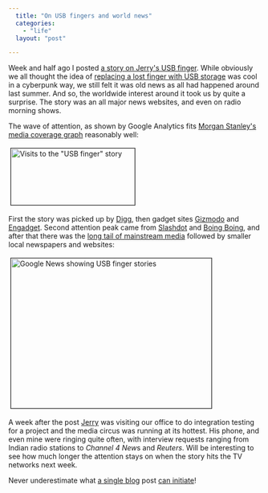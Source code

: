 ```yaml
---
  title: "On USB fingers and world news"
  categories: 
    - "life"
  layout: "post"

---
```

<p>
Week and half ago I posted <a href="http://bergie.iki.fi/blog/when_reality_meets_product_concepts/">a story on Jerry's USB finger</a>. While obviously we all thought the idea of <a href="http://protoblogr.net/blog/view/usb_finger-more_details.html">replacing a lost finger with USB storage</a> was cool in a cyberpunk way, we still felt it was old news as all had happened around last summer. And so, the worldwide interest around it took us by quite a surprise. The story was an all major news websites, and even on radio morning shows.
</p><p>
The wave of attention, as shown by Google Analytics fits <a href="http://www.flickr.com/photos/salimismail/91817897/">Morgan Stanley's media coverage graph</a> reasonably well:
</p><p>
<img src="https://d2vqpl3tx84ay5.cloudfront.net/usb-finger-analytics.jpg" height="113" width="247" border="1" hspace="4" vspace="4" alt="Visits to the &quot;USB finger&quot; story" title="Visits to the &quot;USB finger&quot; story" />
</p><p>
First the story was picked up by <a href="http://digg.com/linux_unix/Severed_Finger_Replaced_with_USB_Linux_Distro">Digg</a>, then gadget sites <a href="http://i.gizmodo.com/5167612/the-usb-finger-drive-is-real-and-as-gross-as-we-imagined">Gizmodo</a> and <a href="http://www.engadget.com/2009/03/10/usb-finger-drive-concept-attempts-to-keep-up-with-reality/">Engadget</a>. Second attention peak came from <a href="http://hardware.slashdot.org/article.pl?sid=09/03/13/1520240">Slashdot</a> and <a href="http://gadgets.boingboing.net/2009/03/16/man-replaces-lost-fi.html">Boing Boing</a>, and after that there was the <a href="http://news.google.com/news?pz=1&amp;ncl=1315154573">long tail of mainstream media</a> followed by smaller local newspapers and websites:
</p><p>
<a href="https://d2vqpl3tx84ay5.cloudfront.net/usb-finger-googlenews.png" onclick="window.open('http://bergie.iki.fi/midcom-serveattachmentguid-db448f10170811deaa03b317ecae60f260f2/usb-finger-googlenews.png','popup','width=660,height=494,scrollbars=no,resizable=yes,toolbar=no,directories=no,location=no,menubar=no,status=yes,left=0,top=0');return false"><img src="https://d2vqpl3tx84ay5.cloudfront.net/usb-finger-googlenews-tm.jpg" height="299" width="400" border="1" hspace="4" vspace="4" alt="Google News showing USB finger stories" title="Google News showing USB finger stories" /></a>
</p><p>
A week after the post <a href="http://protoblogr.net/">Jerry</a> was visiting our office to do integration testing for a project and the media circus was running at its hottest. His phone, and even mine were ringing quite often, with interview requests ranging from Indian radio stations to <em>Channel 4 New</em>s and <em>Reuters</em>. Will be interesting to see how much longer the attention stays on when the story hits the TV networks next week.
</p><p>
Never underestimate what <a href="http://bergie.iki.fi/blog/when_reality_meets_product_concepts/">a single blog</a> post <a href="http://marcin.soltysiak.com/c1b6f560146511debe8151f5a40d51375137/">can initiate</a>!
</p>
